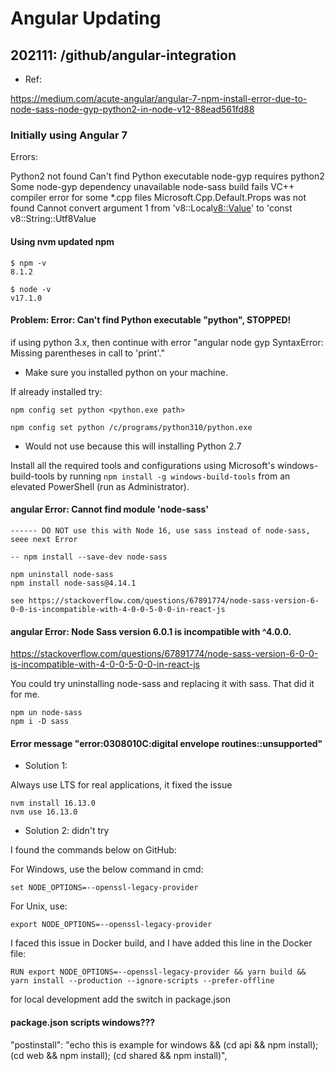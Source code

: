 
# Angular Updating


## 202111: /github/angular-integration

- Ref:

https://medium.com/acute-angular/angular-7-npm-install-error-due-to-node-sass-node-gyp-python2-in-node-v12-88ead561fd88

### Initially using Angular 7

Errors:

Python2 not found
Can't find Python executable
node-gyp requires python2
Some node-gyp dependency unavailable
node-sass build fails
VC++ compiler error for some *.cpp files
Microsoft.Cpp.Default.Props was not found
Cannot convert argument 1 from 'v8::Local<v8::Value>' to 'const v8::String::Utf8Value


#### Using nvm updated npm

```
$ npm -v
8.1.2

$ node -v
v17.1.0
```

####  Problem: Error: Can't find Python executable "python", STOPPED!

if using python 3.x, then continue with error "angular node gyp SyntaxError: Missing parentheses in call to 'print'."

- Make sure you installed python on your machine.

If already installed try:

```
npm config set python <python.exe path>

npm config set python /c/programs/python310/python.exe
```

- Would not use because this will installing Python 2.7

Install all the required tools and configurations using Microsoft's windows-build-tools by running `npm install -g windows-build-tools` from an elevated PowerShell (run as Administrator).


#### angular Error: Cannot find module 'node-sass'

```
------ DO NOT use this with Node 16, use sass instead of node-sass, seee next Error

-- npm install --save-dev node-sass

npm uninstall node-sass
npm install node-sass@4.14.1

see https://stackoverflow.com/questions/67891774/node-sass-version-6-0-0-is-incompatible-with-4-0-0-5-0-0-in-react-js  

```

#### angular Error: Node Sass version 6.0.1 is incompatible with ^4.0.0.

https://stackoverflow.com/questions/67891774/node-sass-version-6-0-0-is-incompatible-with-4-0-0-5-0-0-in-react-js  

You could try uninstalling node-sass and replacing it with sass. That did it for me.

```
npm un node-sass
npm i -D sass
```


 #### Error message "error:0308010C:digital envelope routines::unsupported"

- Solution 1:

Always use LTS for real applications, it fixed the issue

```
nvm install 16.13.0
nvm use 16.13.0
```

- Solution 2: didn't try

I found the commands below on GitHub:

For Windows, use the below command in cmd:

`set NODE_OPTIONS=--openssl-legacy-provider`

For Unix, use:

`export NODE_OPTIONS=--openssl-legacy-provider`

I faced this issue in Docker build, and I have added this line in the Docker file:

`RUN export NODE_OPTIONS=--openssl-legacy-provider && yarn build && yarn install --production --ignore-scripts --prefer-offline`

for local development add the switch in package.json

#### package.json scripts windows???

"postinstall": "echo this is example for windows && (cd api && npm install); (cd web && npm install); (cd shared && npm install)",

